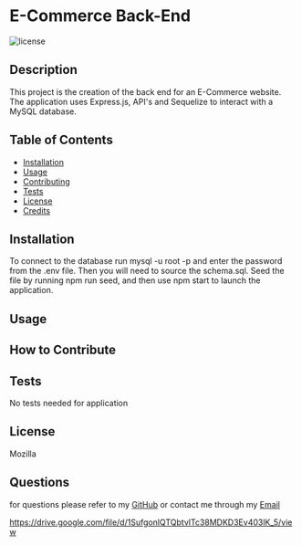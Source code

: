 # E-Commerce Back-End

![license](https://img.shields.io/badge/license-Mozilla-blue.svg)

## Description

This project is the creation of the back end for an E-Commerce website. The application uses Express.js, API's and Sequelize to interact with a MySQL database.

## Table of Contents

- [Installation](#installation)
- [Usage](#usage)
- [Contributing](#how-to-contribute)
- [Tests](#tests)
- [License](#license)
- [Credits](#credits)

## Installation

To connect to the database run mysql -u root -p and enter the password from the .env file. Then you will need to source the schema.sql. Seed the file by running npm run seed, and then use npm start to launch the application.

## Usage

## How to Contribute

## Tests

No tests needed for application

## License

Mozilla

## Questions

for questions please refer to my [GitHub](https://github.com/bunt88)
or contact me through my [Email](bunt88@gmail.com)

https://drive.google.com/file/d/1SufgonlQTQbtvlTc38MDKD3Ev403lK_5/view
